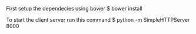 First setup the dependecies using bower
$ bower install

To start the client server run this command
$ python -m SimpleHTTPServer 8000

